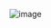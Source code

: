 ![image](https://user-images.githubusercontent.com/100158318/211862338-3227906e-8757-4c0e-9a29-cef3b9f5cab7.png)
